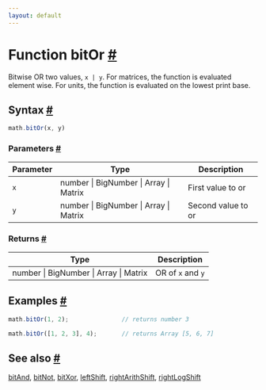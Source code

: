 ```yaml
---
layout: default
---
```


<h1 id="function-bitor">Function bitOr <a href="#function-bitor" title="Permalink">#</a></h1>

Bitwise OR two values, `x | y`.
For matrices, the function is evaluated element wise.
For units, the function is evaluated on the lowest print base.


<h2 id="syntax">Syntax <a href="#syntax" title="Permalink">#</a></h2>

```js
math.bitOr(x, y)
```

<h3 id="parameters">Parameters <a href="#parameters" title="Permalink">#</a></h3>

Parameter | Type | Description
--------- | ---- | -----------
`x` | number &#124; BigNumber &#124; Array &#124; Matrix | First value to or
`y` | number &#124; BigNumber &#124; Array &#124; Matrix | Second value to or

<h3 id="returns">Returns <a href="#returns" title="Permalink">#</a></h3>

Type | Description
---- | -----------
number &#124; BigNumber &#124; Array &#124; Matrix | OR of `x` and `y`


<h2 id="examples">Examples <a href="#examples" title="Permalink">#</a></h2>

```js
math.bitOr(1, 2);               // returns number 3

math.bitOr([1, 2, 3], 4);       // returns Array [5, 6, 7]
```


<h2 id="see-also">See also <a href="#see-also" title="Permalink">#</a></h2>

[bitAnd](bitAnd.html),
[bitNot](bitNot.html),
[bitXor](bitXor.html),
[leftShift](leftShift.html),
[rightArithShift](rightArithShift.html),
[rightLogShift](rightLogShift.html)


<!-- Note: This file is automatically generated from source code comments. Changes made in this file will be overridden. -->
